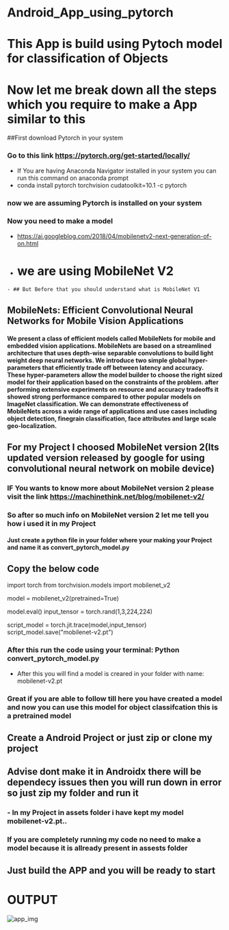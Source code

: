 # Android_App_using_pytorch
# This App is build using Pytoch model for classification of Objects
# Now let me break down all the steps which you require to make a App similar to this
##First download Pytorch in your system
### Go to this link https://pytorch.org/get-started/locally/
 - If You are having Anaconda Navigator installed in your system you can run this command on anaconda prompt 
  - conda install pytorch torchvision cudatoolkit=10.1 -c pytorch
  
 ### now we are assuming Pytorch is installed on your system
 ### Now you need to make a model
  - https://ai.googleblog.com/2018/04/mobilenetv2-next-generation-of-on.html
  
   - # we are using MobileNet V2 
    - ## But Before that you should understand what is MobileNet V1
  ## MobileNets: Efficient Convolutional Neural Networks for Mobile Vision Applications
  
 #### We present a class of efficient models called MobileNets for mobile and embedded vision applications. MobileNets are based on a streamlined architecture that uses depth-wise separable convolutions to build light weight deep neural networks. We introduce two simple global hyper-parameters that efficiently trade off between latency and accuracy. These hyper-parameters allow the model builder to choose the right sized model for their application based on the constraints of the problem. after performing extensive experiments on resource and accuracy tradeoffs it showed strong performance compared to other popular models on ImageNet classification. We can demonstrate  effectiveness of MobileNets across a wide range of applications and use cases including object detection, finegrain classification, face attributes and large scale geo-localization.
 
 ## For my Project I choosed MobileNet version 2(Its updated version released by google for using convolutional neural network on mobile device)
 ### IF You wants to know more about MobileNet version 2 please visit the link https://machinethink.net/blog/mobilenet-v2/
 
 ### So after so much info on MobileNet version 2 let me tell you how i used it in my Project
 #### Just create a python file in your folder where your making your Project and name it as convert_pytorch_model.py
  ## Copy the below code
import torch
from torchvision.models import mobilenet_v2

model = mobilenet_v2(pretrained=True)

model.eval()
input_tensor = torch.rand(1,3,224,224)

script_model = torch.jit.trace(model,input_tensor)
script_model.save("mobilenet-v2.pt")

### After this run the code using your terminal: Python convert_pytorch_model.py
   - After this you will find a model is creared in your folder with name: mobilenet-v2.pt
   
 ### Great if you are able to follow till here you have created a model and now you can use this model for object classifcation this is a pretrained model
 
 ## Create a Android Project or just zip or clone my project
 ## Advise dont make it in Androidx there will be dependecy issues then you will run down in error so just zip my folder and run it
 ### - In my Project in assets folder i have kept my model mobilenet-v2.pt..
 ### If you are completely running my code no need to make a model because it is allready present in assests folder
 ## Just build the APP and you will be ready to start
 # OUTPUT
 ![app_img](https://user-images.githubusercontent.com/42214175/74078645-ff58ba00-4a52-11ea-918f-008a2715257b.jpg)
 
